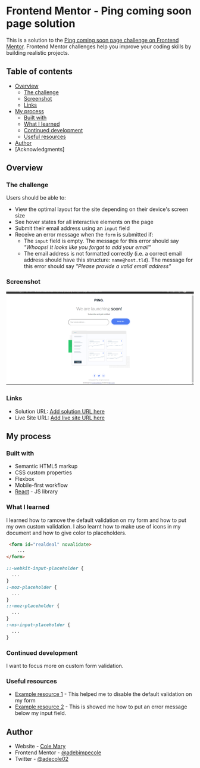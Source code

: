 # Frontend Mentor - Ping coming soon page solution

This is a solution to the [Ping coming soon page challenge on Frontend Mentor](https://www.frontendmentor.io/challenges/ping-single-column-coming-soon-page-5cadd051fec04111f7b848da). Frontend Mentor challenges help you improve your coding skills by building realistic projects. 

## Table of contents

- [Overview](#overview)
  - [The challenge](#the-challenge)
  - [Screenshot](#screenshot)
  - [Links](#links)
- [My process](#my-process)
  - [Built with](#built-with)
  - [What I learned](#what-i-learned)
  - [Continued development](#continued-development)
  - [Useful resources](#useful-resources)
- [Author](#author)
- [Acknowledgments]


## Overview

### The challenge

Users should be able to:

- View the optimal layout for the site depending on their device's screen size
- See hover states for all interactive elements on the page
- Submit their email address using an `input` field
- Receive an error message when the `form` is submitted if:
	- The `input` field is empty. The message for this error should say *"Whoops! It looks like you forgot to add your email"*
	- The email address is not formatted correctly (i.e. a correct email address should have this structure: `name@host.tld`). The message for this error should say *"Please provide a valid email address"*

### Screenshot

![](images/screenshot.png)


### Links

- Solution URL: [Add solution URL here]([https://your-solution-url.com](https://github.com/adebimpecole/ping-coming-soon-page-master.git))
- Live Site URL: [Add live site URL here](https://snazzy-torrone-beb5b8.netlify.app/)

## My process

### Built with

- Semantic HTML5 markup
- CSS custom properties
- Flexbox
- Mobile-first workflow
- [React](https://reactjs.org/) - JS library


### What I learned

I learned how to ramove the default validation on my form and how to put my own custom validation. I also learnt how to make use of icons in my document and how to give color to placeholders.

```html
 <form id="realdeal" novalidate>
    ...
</form>
```
```css
::-webkit-input-placeholder { 
  ...
}
:-moz-placeholder { 
  ...
}
::-moz-placeholder { 
  ...
}
:-ms-input-placeholder {
  ...
}
```


### Continued development

I want to focus more on custom form validation.

### Useful resources

- [Example resource 1](https://stackoverflow.com/questions/3090369/disable-validation-of-html5-form-elements) - This helped me to disable the default validation on my form
- [Example resource 2](https://stackoverflow.com/questions/36206691/display-error-message-below-input-field) - This is showed me how to put an error message below my input field.


## Author

- Website - [Cole Mary](https://snazzy-torrone-beb5b8.netlify.app/)
- Frontend Mentor - [@adebimpecole](https://www.frontendmentor.io/profile/adebimpecole)
- Twitter - [@adecole02](https://twitter.com/adecole02)
